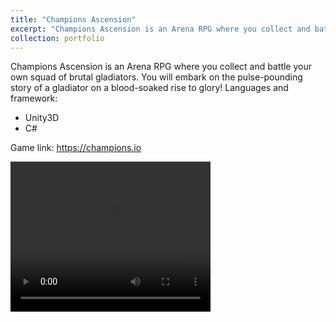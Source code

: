 ```yaml
---
title: "Champions Ascension"
excerpt: "Champions Ascension is an Arena RPG where you collect and battle your own squad of brutal gladiators. You will embark on the pulse-pounding story of a gladiator on a blood-soaked rise to glory!<br/><img src='https://images.ctfassets.net/ir6qj64pt374/5njMo81lJt4eMQCXCj4nbH/f5acf34a78eab2912b4215563dcd8730/alopha-web-hero.png'/>"
collection: portfolio
---
```


Champions Ascension is an Arena RPG where you collect and battle your own squad of brutal gladiators. You will embark on the pulse-pounding story of a gladiator on a blood-soaked rise to glory!
Languages and framework: 

<ul>
<li>Unity3D</li>
<li>C#</li>
</ul>

Game link: <a href='https://champions.io'>https://champions.io</a>

<video width="320" height="240" controls>
<source src='https://videos.ctfassets.net/ir6qj64pt374/18c3W6NR03Ja7dnHTnsEqn/efa82638d0409188be0589e874a51ee5/25sec_VER2.mp4'>
</video>
